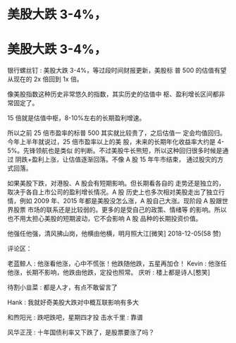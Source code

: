 # 美股大跌 3-4%，

# 美股大跌 3-4%，

银行螺丝钉 : 美股大跌 3-4%，等过段时间财报更新，美股标 普 500 的估值有望从现在的 2x 倍回到 1x 倍。

像美股指数这种历史非常悠久的指数，其实历史的估值中 枢、盈利增长区间都非常固定了。

15 倍就是估值中枢，8-10%左右的长期盈利增速。

所以之前 25 倍市盈率的标普 500 其实就比较贵了，之后估值一 定会均值回归。今年上半年就说过，25 倍市盈率以上的美 股，未来的长期年化收益率大约是 4-5%。先锋领航也是类似 的判断。不过美股牛长熊短，所以这种回归很多时候是通过 阴跌+盈利上涨，让估值逐渐回落。不像 A 股 15 年牛市结束， 通过股灾的方式回落。

如果美股下跌，对港股、A 股会有短期影响。但长期看各自的 走势还是独立的，取决于各自上市公司的盈利增长情况。A 股 历史上也多次相对美股走出了独立行情，例如 2009 年、2015 年都是美股没怎么涨，A 股自己大涨。现阶段 A 股跟世界股票 市场的联系还是比较弱的。更多的是受自己的政策、情绪等 的影响。所以也不用太担心美股的短期波动，它不会影响 A 股 品种的长期投资价值。

他强任他强，清风拂山岗，他横由他横，明月照大江[微笑] 2018-12-05(58 赞)

评论区：

老蓝鲸人 : 他涨看他涨，心中不慌张！他跌随他跌，五星再加仓！ Kevin : 他涨任他涨，长期不影响，他跌由他跌，定投也照常。 庆听 : 楼上都是诗人[憨笑]

待割小韭菜 : 都是人才，有点不敢留言了

Hank : 我就好奇美股大跌对中概互联影响有多大

和煦阳光 : 跌吧跌吧，星期四才投 击水千里 : 靠谱

风华正茂 : 十年国债利率又下跌了，是股票要涨了吗？